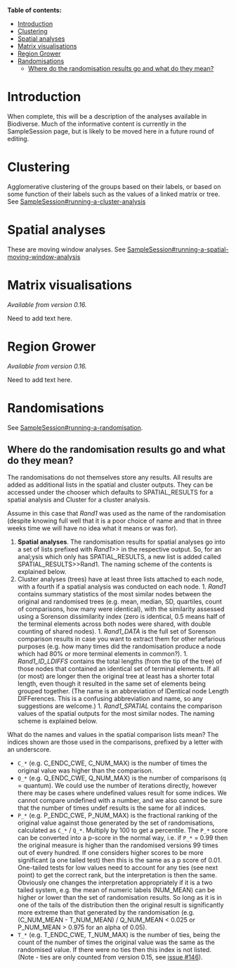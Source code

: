**Table of contents:**
* [Introduction](#introduction)
* [Clustering](#clustering)
* [Spatial analyses](#spatial-analyses)
* [Matrix visualisations](#matrix-visualisations)
* [Region Grower](#region-grower)
* [Randomisations](#randomisations)
  * [Where do the randomisation results go and what do they mean?](#where-do-the-randomisation-results-go-and-what-do-they-mean)

# Introduction #

When complete, this will be a description of the analyses available in Biodiverse.  Much of the informative content is currently in the SampleSession page, but is likely to be moved here in a future round of editing.

# Clustering #

Agglomerative clustering of the groups based on their labels, or based on some function of their labels such as the values of a linked matrix or tree.  See [SampleSession#running-a-cluster-analysis](https://github.com/shawnlaffan/biodiverse/wiki/SampleSession#running-a-cluster-analysis)

# Spatial analyses #

These are moving window analyses.  See [SampleSession#running-a-spatial-moving-window-analysis](https://github.com/shawnlaffan/biodiverse/wiki/SampleSession#running-a-spatial-moving-window-analysis)

# Matrix visualisations #

_Available from version 0.16._

Need to add text here.

# Region Grower #

_Available from version 0.16._

Need to add text here.

# Randomisations #

See [SampleSession#running-a-randomisation](https://github.com/shawnlaffan/biodiverse/wiki/SampleSession#running-a-randomisation).

<a href='Hidden comment: 
NEED TO EXPLAIN HOW THEY WORK - OVERVIEW
'></a>


## Where do the randomisation results go and what do they mean? ##

The randomisations do not themselves store any results.  All results are added as additional lists in the spatial and cluster outputs.  They can be accessed under the chooser which defaults to SPATIAL_RESULTS for a spatial analysis and Cluster for a cluster analysis.

Assume in this case that _Rand1_ was used as the name of the randomisation (despite knowing full well that it is a poor choice of name and that in three weeks time we will have no idea what it means or was for).

  1. **Spatial analyses**.  The randomisation results for spatial analyses go into a set of lists prefixed with _Rand1>>_ in the respective output.  So, for an anal;ysis which only has SPATIAL_RESULTS, a new list is added called SPATIAL_RESULTS>>Rand1.  The naming scheme of the contents is explained below.
  1. Cluster analyses (trees) have at least three lists attached to each node, with a fourth if a spatial analysis was conducted on each node.
    1. _Rand1_ contains summary statistics of the most similar nodes between the original and randomised trees (e.g. mean, median, SD, quartiles, count of comparisons, how many were identical), with the similarity assessed using a Sorenson dissimilarity index (zero is identical, 0.5 means half of the terminal elements across both nodes were shared, with double counting of shared nodes).
    1. _Rand1_DATA_ is the full set of Sorenson comparison results in case you want to extract them for other nefarious purposes (e.g. how many times did the randomisation produce a node which had 80% or more terminal elements in common?).
    1. _Rand1_ID_LDIFFS_ contains the total lengths (from the tip of the tree) of those nodes that contained an identical set of terminal elements. If all (or most) are longer then the original tree at least has a shorter total length, even though it resulted in the same set of elements being grouped together.  (The name is an abbreviation of IDentical node Length DIFFerences. This is a confusing abbreviation and name, so any suggestions are welcome.)
    1. _Rand1_SPATIAL_ contains the comparison values of the spatial outputs for the most similar nodes. The naming scheme is explained below.

What do the names and values in the spatial comparison lists mean? The indices shown are those used in the comparisons, prefixed by a letter with an underscore.

  * `C_*` (e.g. C_ENDC_CWE, C_NUM_MAX) is the number of times the original value was higher than the comparison.
  * `Q_*` (e.g. Q_ENDC_CWE, Q_NUM_MAX) is the number of comparisons (q = quantum). We could use the number of iterations directly, however there may be cases where undefined values result for some indices. We cannot compare undefined with a number, and we also cannot be sure that the number of times undef results is the same for all indices.
  * `P_*` (e.g. P_ENDC_CWE, P_NUM_MAX) is the fractional ranking of the original value against those generated by the set of randomisations, calculated as `C_*` / `Q_*`. Multiply by 100 to get a percentile. The `P_*` score can be converted into a p-score in the normal way, i.e. if `P_*` = 0.99 then the original measure is higher than the randomised versions 99 times out of every hundred. If one considers higher scores to be more significant (a one tailed test) then this is the same as a p score of 0.01. One-tailed tests for low values need to account for any ties (see next point) to get the correct rank, but the interpretation is then the same.  Obviously one changes the interpretation appropriately if it is a two tailed system, e.g. the mean of numeric labels (NUM_MEAN) can be higher or lower than the set of randomisation results. So long as it is in one of the tails of the distribution then the original result is significantly more extreme than that generated by the randomisation (e.g. (C_NUM_MEAN - T_NUM_MEAN) / Q_NUM_MEAN < 0.025 or P_NUM_MEAN > 0.975 for an alpha of 0.05).
  * `T_*` (e.g. T_ENDC_CWE, T_NUM_MAX) is the number of ties, being the count of the number of times the original value was the same as the randomised value.  If there were no ties then this index is not listed.  (Note - ties are only counted from version 0.15, see [issue #146](https://github.com/shawnlaffan/biodiverse/issues/146)).



<a href='Hidden comment: 
Add comment about the fact that some results will be missing since comparisons might not be generated by the randomisation given the number of iterations.
'></a>
